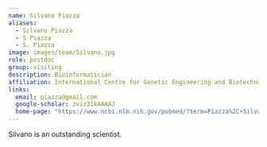 ```yaml
---
name: Silvano Piazza
aliases:
  - Silvano Piazza
  - S Piazza
  - S. Piazza
image: images/team/Silvano.jpg
role: postdoc
group: visiting
description: Bioinformatician
affiliation: International Centre for Genetic Engineering and Biotechnology
links:
  email: piazza@gmail.com
  google-scholar: zviz3ikAAAAJ
  home-page: "https://www.ncbi.nlm.nih.gov/pubmed/?term=Piazza%2C+Silvano" 
---
```


Silvano is an outstanding scientist.


